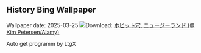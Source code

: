 ## History Bing Wallpaper
Wallpaper date: 2025-03-25
![](https://www.bing.com/th?id=OHR.HobbitHole_JA-JP0242283883_UHD.jpg&w=1000)Download: [ホビット穴, ニュージーランド (© Kim Petersen/Alamy)](https://www.bing.com/th?id=OHR.HobbitHole_JA-JP0242283883_UHD.jpg)

Auto get programm by LtgX
